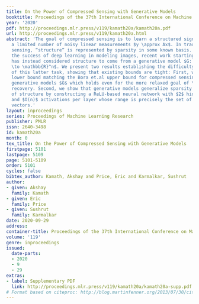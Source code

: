 ```yaml
---
title: On the Power of Compressed Sensing with Generative Models
booktitle: Proceedings of the 37th International Conference on Machine Learning
year: '2020'
pdf: http://proceedings.mlr.press/v119/kamath20a/kamath20a.pdf
url: http://proceedings.mlr.press/v119/kamath20a.html
abstract: 'The goal of compressed sensing is to learn a structured signal $x$ from
  a limited number of noisy linear measurements $y \approx Ax$. In traditional compressed
  sensing, “structure” is represented by sparsity in some known basis. Inspired by
  the success of deep learning in modeling images, recent work starting with Bora-Jalal-Price-Dimakis’17
  has instead considered structure to come from a generative model $G: \mathbb{R}^k
  \to \mathbb{R}^n$. We present two results establishing the difficulty and strength
  of this latter task, showing that existing bounds are tight: First, we provide a
  lower bound matching the Bora et.al upper bound for compressed sensing with $L$-Lipschitz
  generative models $G$ which holds even for the more relaxed goal of \emph{non-uniform}
  recovery. Second, we show that generative models generalize sparsity as a representation
  of structure by constructing a ReLU-based neural network with $2$ hidden layers
  and $O(n)$ activations per layer whose range is precisely the set of all $k$-sparse
  vectors.'
layout: inproceedings
series: Proceedings of Machine Learning Research
publisher: PMLR
issn: 2640-3498
id: kamath20a
month: 0
tex_title: On the Power of Compressed Sensing with Generative Models
firstpage: 5101
lastpage: 5109
page: 5101-5109
order: 5101
cycles: false
bibtex_author: Kamath, Akshay and Price, Eric and Karmalkar, Sushrut
author:
- given: Akshay
  family: Kamath
- given: Eric
  family: Price
- given: Sushrut
  family: Karmalkar
date: 2020-09-29
address: 
container-title: Proceedings of the 37th International Conference on Machine Learning
volume: '119'
genre: inproceedings
issued:
  date-parts:
  - 2020
  - 9
  - 29
extras:
- label: Supplementary PDF
  link: http://proceedings.mlr.press/v119/kamath20a/kamath20a-supp.pdf
# Format based on citeproc: http://blog.martinfenner.org/2013/07/30/citeproc-yaml-for-bibliographies/
---
```

